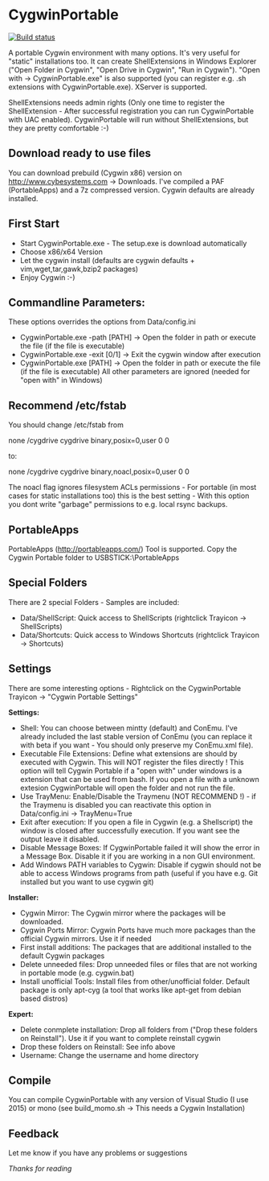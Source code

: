CygwinPortable
==============

[![Build status](https://ci.appveyor.com/api/projects/status/u9wpb14hxly4e3bj/branch/master?svg=true)](https://ci.appveyor.com/project/LORDofDOOM/cygwinportable/branch/master)

A portable Cygwin environment with many options. It's very useful for "static" installations too. It can create ShellExtensions in Windows Explorer ("Open Folder in Cygwin", "Open Drive in Cygwin", "Run in Cygwin").  "Open with -> CygwinPortable.exe" is also supported (you can register e.g. .sh extensions with CygwinPortable.exe). XServer is supported. 

ShellExtensions needs admin rights (Only one time to register the ShellExtension - After successful registration you can run CygwinPortable with UAC enabled). CygwinPortable will run without ShellExtensions, but they are pretty comfortable :-)

Download ready to use files
-----
You can download prebuild (Cygwin x86) version on http://www.cybesystems.com -> Downloads. I've compiled a PAF (PortableApps) and a 7z compressed version. Cygwin defaults are already installed.

First Start
-----
 - Start CygwinPortable.exe - The setup.exe is download automatically
 - Choose x86/x64 Version
 - Let the cygwin install (defaults are cygwin defaults + vim,wget,tar,gawk,bzip2 packages)
 - Enjoy Cygwin :-)

Commandline Parameters:
-----
These options overrides the options from Data/config.ini
 - CygwinPortable.exe -path [PATH] -> Open the folder in path or execute the file (if the file is executable)  
 - CygwinPortable.exe -exit [0/1]	-> Exit the cygwin window after execution
 - CygwinPortable.exe [PATH] 		-> Open the folder in path or execute the file (if the file is executable) All other parameters are ignored (needed for "open with" in Windows)

 
Recommend /etc/fstab
-----
You should change /etc/fstab from 

none /cygdrive cygdrive binary,posix=0,user 0 0

to:

none /cygdrive cygdrive binary,noacl,posix=0,user 0 0

The noacl flag ignores filesystem ACLs permissions - For portable (in most cases for static installations too) this is the best setting - With this option you dont write "garbage" permissions to e.g. local rsync backups.

 
PortableApps
-----
PortableApps (http://portableapps.com/) Tool is supported. Copy the Cygwin Portable folder to USBSTICK:\PortableApps

Special Folders
-----
There are 2 special Folders - Samples are included: 

- Data/ShellScript: Quick access to ShellScripts (rightclick Trayicon -> ShellScripts)
- Data/Shortcuts: Quick access to Windows Shortcuts (rightclick Trayicon -> Shortcuts)

Settings
-----

There are some interesting options - Rightclick on the CygwinPortable Trayicon -> "Cygwin Portable Settings"

**Settings:**

 - Shell: You can choose between mintty (default) and ConEmu. I've already included the last stable version of ConEmu (you can replace it with beta if you want - You should only preserve my ConEmu.xml file).
 - Executable File Extensions: Define what extensions are should by executed with Cygwin. This will NOT register the files directly ! This option will tell Cygwin Portable if a "open with" under windows is a extension that can be used from bash. If you open a file with a unknown extesion CygwinPortable will open the folder and not run the file.
 - Use TrayMenu: Enable/Disable the Traymenu (NOT RECOMMEND !) - if the Traymenu is disabled you can reactivate this option in Data/config.ini -> TrayMenu=True
 - Exit after execution: If you open a file in Cygwin (e.g. a Shellscript) the window is closed after successfully execution. If you want see the output leave it disabled.
 - Disable Message Boxes: If CygwinPortable failed it will show the error in a Message Box. Disable it if you are working in a non GUI environment.
 - Add Windows PATH variables to Cygwin: Disable if cygwin should not be able to access Windows programs from path (useful if you have e.g. Git installed but you want to use cygwin git)

**Installer:**

- Cygwin Mirror: The Cygwin mirror where the packages will be downloaded.
- Cygwin Ports Mirror: Cygwin Ports have much more packages than the official Cygwin mirrors. Use it if needed
- First install additions: The packages that are additional installed to the default Cygwin packages
- Delete unneeded files: Drop unneeded files  or files that are not working in portable mode (e.g. cygwin.bat)
- Install unofficial Tools: Install files from other/unofficial folder. Default package is only apt-cyg (a tool that works like apt-get from debian based distros)

**Expert:**

- Delete conmplete installation: Drop all folders from ("Drop these folders on Reinstall"). Use it if you want to complete reinstall cygwin
- Drop these folders on Reinstall: See info above
- Username: Change the username and home directory 

Compile
-----

You can compile CygwinPortable with any version of Visual Studio (I use 2015) or mono (see build_momo.sh -> This needs a Cygwin Installation)

Feedback
-----

Let me know if you have any problems or suggestions

*Thanks for reading*
